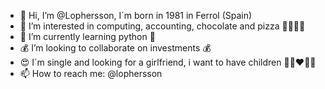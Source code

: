 - 👋 Hi, I’m @Lophersson, I´m born in 1981 in Ferrol (Spain)
- 👀 I’m interested in computing, accounting, chocolate and pizza 🍫🍕😛💦
- 🌱 I’m currently learning python 🐍
- 💰 I’m looking to collaborate on investments 💰
- 😍 I´m single and looking for a girlfriend, i want to have children 💝👩‍❤️‍👨👶
- 📫 How to reach me: @lophersson

<!---
Lophersson/Lophersson is a ✨ special ✨ repository because its `README.md` (this file) appears on your GitHub profile.
You can click the Preview link to take a look at your changes.
--->
